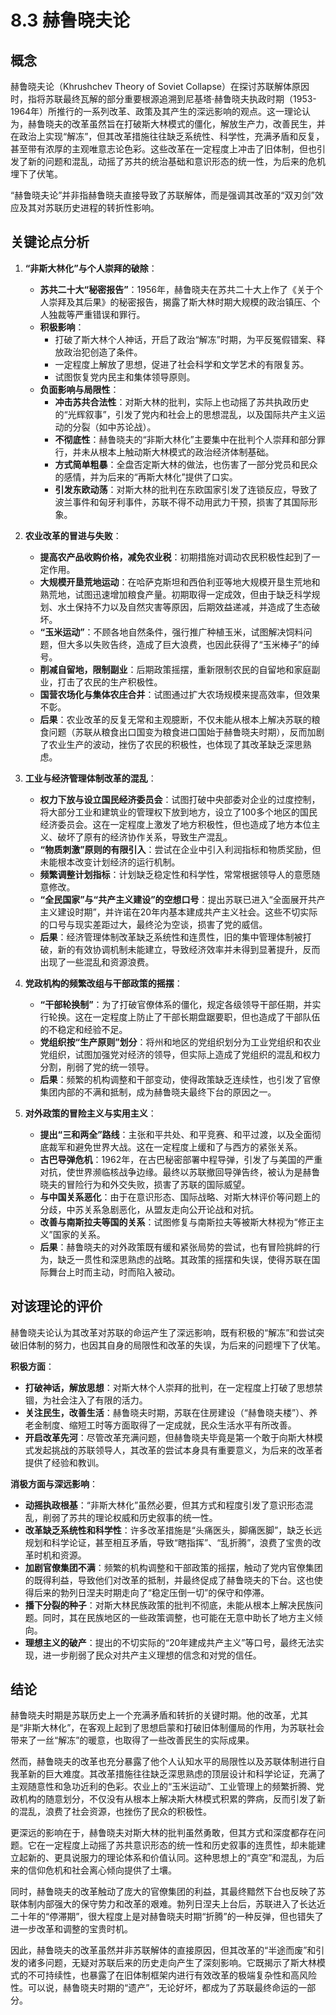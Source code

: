 # 8.3 赫鲁晓夫论

## 概念

赫鲁晓夫论（Khrushchev Theory of Soviet Collapse）在探讨苏联解体原因时，指将苏联最终瓦解的部分重要根源追溯到尼基塔·赫鲁晓夫执政时期（1953-1964年）所推行的一系列改革、政策及其产生的深远影响的观点。这一理论认为，赫鲁晓夫的改革虽然旨在打破斯大林模式的僵化，解放生产力，改善民生，并在政治上实现“解冻”，但其改革措施往往缺乏系统性、科学性，充满矛盾和反复，甚至带有浓厚的主观唯意志论色彩。这些改革在一定程度上冲击了旧体制，但也引发了新的问题和混乱，动摇了苏共的统治基础和意识形态的统一性，为后来的危机埋下了伏笔。

“赫鲁晓夫论”并非指赫鲁晓夫直接导致了苏联解体，而是强调其改革的“双刃剑”效应及其对苏联历史进程的转折性影响。

## 关键论点分析

1.  **“非斯大林化”与个人崇拜的破除**：
    *   **苏共二十大“秘密报告”**：1956年，赫鲁晓夫在苏共二十大上作了《关于个人崇拜及其后果》的秘密报告，揭露了斯大林时期大规模的政治镇压、个人独裁等严重错误和罪行。
    *   **积极影响**：
        *   打破了斯大林个人神话，开启了政治“解冻”时期，为平反冤假错案、释放政治犯创造了条件。
        *   一定程度上解放了思想，促进了社会科学和文学艺术的有限复苏。
        *   试图恢复党内民主和集体领导原则。
    *   **负面影响与局限性**：
        *   **冲击苏共合法性**：对斯大林的批判，实际上也动摇了苏共执政历史的“光辉叙事”，引发了党内和社会上的思想混乱，以及国际共产主义运动的分裂（如中苏论战）。
        *   **不彻底性**：赫鲁晓夫的“非斯大林化”主要集中在批判个人崇拜和部分罪行，并未从根本上触动斯大林模式的政治经济体制基础。
        *   **方式简单粗暴**：全盘否定斯大林的做法，也伤害了一部分党员和民众的感情，并为后来的“再斯大林化”提供了口实。
        *   **引发东欧动荡**：对斯大林的批判在东欧国家引发了连锁反应，导致了波兰事件和匈牙利事件，苏联不得不动用武力干预，损害了其国际形象。

2.  **农业改革的冒进与失败**：
    *   **提高农产品收购价格，减免农业税**：初期措施对调动农民积极性起到了一定作用。
    *   **大规模开垦荒地运动**：在哈萨克斯坦和西伯利亚等地大规模开垦生荒地和熟荒地，试图迅速增加粮食产量。初期取得一定成效，但由于缺乏科学规划、水土保持不力以及自然灾害等原因，后期效益递减，并造成了生态破坏。
    *   **“玉米运动”**：不顾各地自然条件，强行推广种植玉米，试图解决饲料问题，但大多以失败告终，造成了巨大浪费，也因此获得了“玉米棒子”的绰号。
    *   **削减自留地，限制副业**：后期政策摇摆，重新限制农民的自留地和家庭副业，打击了农民的生产积极性。
    *   **国营农场化与集体农庄合并**：试图通过扩大农场规模来提高效率，但效果不彰。
    *   **后果**：农业改革的反复无常和主观臆断，不仅未能从根本上解决苏联的粮食问题（苏联从粮食出口国变为粮食进口国始于赫鲁晓夫时期），反而加剧了农业生产的波动，挫伤了农民的积极性，也体现了其改革缺乏深思熟虑。

3.  **工业与经济管理体制改革的混乱**：
    *   **权力下放与设立国民经济委员会**：试图打破中央部委对企业的过度控制，将大部分工业和建筑业的管理权下放到地方，设立了100多个地区的国民经济委员会。这在一定程度上激发了地方积极性，但也造成了地方本位主义、破坏了原有的经济协作关系，导致生产混乱。
    *   **“物质刺激”原则的有限引入**：尝试在企业中引入利润指标和物质奖励，但未能根本改变计划经济的运行机制。
    *   **频繁调整计划指标**：计划缺乏稳定性和科学性，常常根据领导人的意愿随意修改。
    *   **“全民国家”与“共产主义建设”的空想口号**：提出苏联已进入“全面展开共产主义建设时期”，并许诺在20年内基本建成共产主义社会。这些不切实际的口号与现实差距过大，最终沦为空谈，损害了党的威信。
    *   **后果**：经济管理体制改革缺乏系统性和连贯性，旧的集中管理体制被打破，新的有效协调机制未能建立，导致经济效率并未得到显著提升，反而出现了一些混乱和资源浪费。

4.  **党政机构的频繁改组与干部政策的摇摆**：
    *   **“干部轮换制”**：为了打破官僚体系的僵化，规定各级领导干部任期，并实行轮换。这在一定程度上防止了干部长期盘踞要职，但也造成了干部队伍的不稳定和经验不足。
    *   **党组织按“生产原则”划分**：将州和地区的党组织划分为工业党组织和农业党组织，试图加强党对经济的领导，但实际上造成了党组织的混乱和权力分割，削弱了党的统一领导。
    *   **后果**：频繁的机构调整和干部变动，使得政策缺乏连续性，也引发了官僚集团内部的不满和抵制，成为赫鲁晓夫最终下台的原因之一。

5.  **对外政策的冒险主义与实用主义**：
    *   **提出“三和两全”路线**：主张和平共处、和平竞赛、和平过渡，以及全面彻底裁军和避免世界大战。这在一定程度上缓和了与西方的紧张关系。
    *   **古巴导弹危机**：1962年，在古巴秘密部署中程导弹，引发了与美国的严重对抗，使世界濒临核战争边缘。最终以苏联撤回导弹告终，被认为是赫鲁晓夫的冒险行为和外交失败，损害了苏联的国际威望。
    *   **与中国关系恶化**：由于在意识形态、国际战略、对斯大林评价等问题上的分歧，中苏关系急剧恶化，从盟友走向公开论战和对抗。
    *   **改善与南斯拉夫等国的关系**：试图修复与南斯拉夫等被斯大林视为“修正主义”国家的关系。
    *   **后果**：赫鲁晓夫的对外政策既有缓和紧张局势的尝试，也有冒险挑衅的行为，缺乏一贯性和深思熟虑的战略。其政策的摇摆和失误，使得苏联在国际舞台上时而主动，时而陷入被动。

## 对该理论的评价

赫鲁晓夫论认为其改革对苏联的命运产生了深远影响，既有积极的“解冻”和尝试突破旧体制的努力，也因其自身的局限性和改革的失误，为后来的问题埋下了伏笔。

**积极方面**：
*   **打破神话，解放思想**：对斯大林个人崇拜的批判，在一定程度上打破了思想禁锢，为社会注入了有限的活力。
*   **关注民生，改善生活**：赫鲁晓夫时期，苏联在住房建设（“赫鲁晓夫楼”）、养老金制度、缩短工时等方面取得了一定成就，民众生活水平有所改善。
*   **开启改革先河**：尽管改革充满问题，但赫鲁晓夫毕竟是第一个敢于向斯大林模式发起挑战的苏联领导人，其改革的尝试本身具有重要意义，为后来的改革者提供了经验和教训。

**消极方面与深远影响**：
*   **动摇执政根基**：“非斯大林化”虽然必要，但其方式和程度引发了意识形态混乱，削弱了苏共的理论权威和历史叙事的统一性。
*   **改革缺乏系统性和科学性**：许多改革措施是“头痛医头，脚痛医脚”，缺乏长远规划和科学论证，甚至相互矛盾，导致“瞎指挥”、“乱折腾”，浪费了宝贵的改革时机和资源。
*   **加剧官僚集团不满**：频繁的机构调整和干部政策的摇摆，触动了党内官僚集团的既得利益，导致他们对改革的抵制，并最终促成了赫鲁晓夫的下台。这也使得后来的勃列日涅夫时期走向了“稳定压倒一切”的保守和停滞。
*   **播下分裂的种子**：对斯大林民族政策的批判不彻底，未能从根本上解决民族问题。同时，其在民族地区的一些政策调整，也可能在无意中助长了地方主义倾向。
*   **理想主义的破产**：提出的不切实际的“20年建成共产主义”等口号，最终无法实现，进一步削弱了民众对共产主义理想的信念和对党的信任。

## 结论

赫鲁晓夫时期是苏联历史上一个充满矛盾和转折的关键时期。他的改革，尤其是“非斯大林化”，在客观上起到了思想启蒙和打破旧体制僵局的作用，为苏联社会带来了一丝“解冻”的暖意，也取得了一些改善民生的实际成果。

然而，赫鲁晓夫的改革也充分暴露了他个人认知水平的局限性以及苏联体制进行自我革新的巨大难度。其改革措施往往缺乏深思熟虑的顶层设计和科学论证，充满了主观随意性和急功近利的色彩。农业上的“玉米运动”、工业管理上的频繁折腾、党政机构的随意划分，不仅没有从根本上解决斯大林模式积累的弊病，反而引发了新的混乱，浪费了社会资源，也挫伤了民众的积极性。

更深远的影响在于，赫鲁晓夫对斯大林的批判虽然勇敢，但其方式和深度都存在问题。它在一定程度上动摇了苏共意识形态的统一性和历史叙事的连贯性，却未能建立起新的、更具说服力的理论体系和价值认同。这种思想上的“真空”和混乱，为后来的信仰危机和社会离心倾向提供了土壤。

同时，赫鲁晓夫的改革触动了庞大的官僚集团的利益，其最终黯然下台也反映了苏联体制内部强大的保守势力和改革的艰难。勃列日涅夫上台后，苏联进入了长达近二十年的“停滞期”，很大程度上是对赫鲁晓夫时期“折腾”的一种反弹，但也错失了进一步改革和调整的宝贵时机。

因此，赫鲁晓夫的改革虽然并非苏联解体的直接原因，但其改革的“半途而废”和引发的诸多问题，无疑对苏联后来的历史走向产生了深刻影响。它既揭示了斯大林模式的不可持续性，也暴露了在旧体制框架内进行有效改革的极端复杂性和高风险性。可以说，赫鲁晓夫时期的“遗产”，无论好坏，都成为了苏联最终命运的一部分。